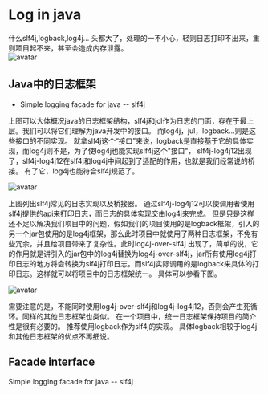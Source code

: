 # Log in java
什么slf4j,logback,log4j… 头都大了，处理的一不小心，轻则日志打印不出来，重则项目起不来，甚至会造成内存泄露。   
![avatar](https://github.com/WeisonWei/images/blob/trunk/java/log.png "binaryTree")

## Java中的日志框架
- Simple logging facade for java -- slf4j

上图可以大体概况java的日志框架结构，slf4j和jcl作为日志的门面，存在于最上层。我们可以将它们理解为java开发中的接口。
而log4j，jul，logback…则是这些接口的不同实现。
就拿slf4j这个“接口”来说，logback是直接基于它的具体实现，而log4j则不是，为了使log4j也能实现slf4j这个"接口"，
slf4j-log4j12出现了，slf4j-log4j12在slf4j和log4j中间起到了适配的作用，也就是我们经常说的桥接。
有了它，log4j也能符合slf4j规范了。

![avatar](https://github.com/WeisonWei/images/blob/trunk/java/SJLF4j.png "binaryTree")

上图列出slf4j常见的日志实现以及桥接器。
通过slf4j-log4j12可以使调用者使用slf4j提供的api来打印日志，而日志的具体实现交由log4j来完成。
但是只是这样还不足以解决我们项目中的问题，假如我们的项目使用的是logback框架，引入的另一个jar包使用的是log4j框架，那么此时项目中就使用了两种日志框架，不免有些冗余，并且给项目带来了复杂性。此时log4j-over-slf4j 出现了，简单的说，它的作用就是讲引入的jar包中的log4j替换为log4j-over-slf4j，jar所有使用log4j打印日志的地方将会转换为slf4j打印日志。而slf4j实际调用的是logback来具体的打印日志。这样就可以将项目中的日志框架统一。
具体可以参看下图。

![avatar](https://github.com/WeisonWei/images/blob/trunk/java/log4jOverSLF4J.png "binaryTree")

需要注意的是，不能同时使用log4j-over-slf4j和log4j-log4j12，否则会产生死循环。同样的其他日志框架也类似。
在一个项目中，统一日志框架保持项目的简介性是很有必要的。
推荐使用logback作为slf4j的实现。
具体logback相较于log4j和其他日志框架的优点不再细说。

## Facade interface
Simple logging facade for java -- slf4j





